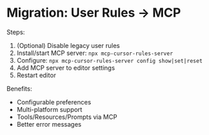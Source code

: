 # Migration: User Rules → MCP

Steps:
1. (Optional) Disable legacy user rules
2. Install/start MCP server: `npx mcp-cursor-rules-server`
3. Configure: `npx mcp-cursor-rules-server config show|set|reset`
4. Add MCP server to editor settings
5. Restart editor

Benefits:
- Configurable preferences
- Multi-platform support
- Tools/Resources/Prompts via MCP
- Better error messages
